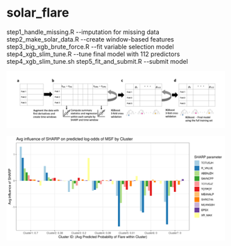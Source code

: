 # solar_flare

step1_handle_missing.R --imputation for missing data
step2_make_solar_data.R --create window-based features 
step3_big_xgb_brute_force.R --fit variable selection model
step4_xgb_slim_tune.R --tune final model with 112 predictors
step4_xgb_slim_tune.sh 
step5_fit_and_submit.R --submit model

![workflow](images/workflow2.png)

![SHAP clusters](images/subcluster_breakdown_dir_exact.png)
